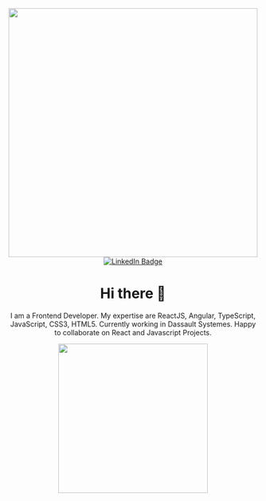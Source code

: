 <div id="header" align="center">
  <img src="https://media.giphy.com/media/ACzsN9dhQuOZ6RYXcM/giphy.gif" width="500"/>
</div>
<div id="badges" align="center">
  <a href="https://www.linkedin.com/in/ratna-singh-37bb12165/">
    <img src="https://img.shields.io/badge/LinkedIn-blue?style=for-the-badge&logo=linkedin&logoColor=white" alt="LinkedIn Badge"/>
  </a>
</div>

<div align="center">
<h1>Hi there 👋</h1>

I am a Frontend Developer.
My expertise are ReactJS, Angular, TypeScript, JavaScript, CSS3, HTML5.
Currently working in Dassault Systemes.
Happy to collaborate on React and Javascript Projects.

</div>
<div id="header" align="center">
  <img src="https://media.giphy.com/media/513lZvPf6khjIQFibF/giphy.gif" width="300"/>
</div>
<!--
**ratnasingh442/ratnasingh442** is a ✨ _special_ ✨ repository because its `README.md` (this file) appears on your GitHub profile.

Here are some ideas to get you started:

- 🔭 I’m currently working on ...
- 🌱 I’m currently learning ...
- 👯 I’m looking to collaborate on ...
- 🤔 I’m looking for help with ...
- 💬 Ask me about ...
- 📫 How to reach me: ...
- 😄 Pronouns: ...
- ⚡ Fun fact: ...
-->
